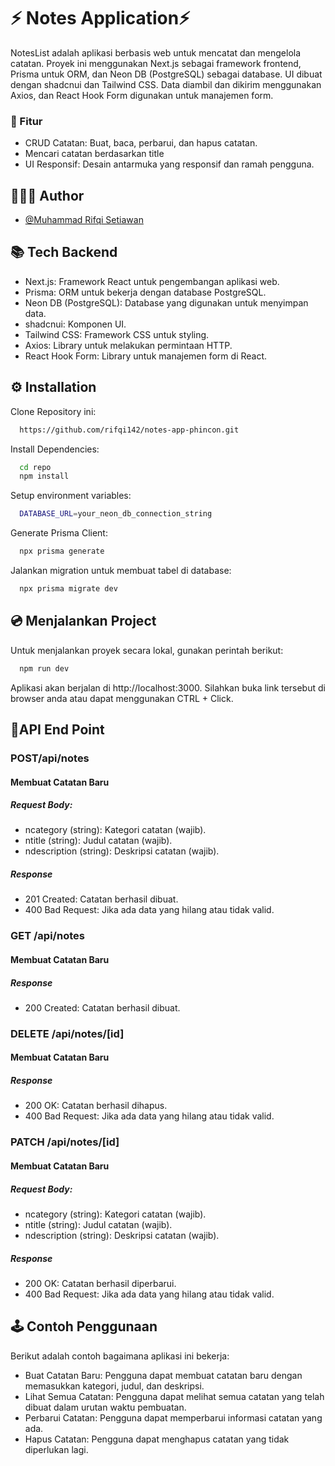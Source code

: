 # ⚡️ Notes  Application⚡️

NotesList adalah aplikasi berbasis web untuk mencatat dan mengelola catatan. Proyek ini menggunakan Next.js sebagai framework frontend, Prisma untuk ORM, dan Neon DB (PostgreSQL) sebagai database. UI dibuat dengan shadcnui dan Tailwind CSS. Data diambil dan dikirim menggunakan Axios, dan React Hook Form digunakan untuk manajemen form.


### 📃 Fitur


- CRUD Catatan: Buat, baca, perbarui, dan hapus catatan.
- Mencari catatan berdasarkan title
- UI Responsif: Desain antarmuka yang responsif dan ramah pengguna.






## 🧑🏻‍💻 Author

- [@Muhammad Rifqi Setiawan](https://github.com/rifqi142)


## 📚 Tech Backend

- Next.js: Framework React untuk pengembangan aplikasi web.
- Prisma: ORM untuk bekerja dengan database PostgreSQL.
- Neon DB (PostgreSQL): Database yang digunakan untuk menyimpan data.
- shadcnui: Komponen UI.
- Tailwind CSS: Framework CSS untuk styling.
- Axios: Library untuk melakukan permintaan HTTP.
- React Hook Form: Library untuk manajemen form di React.


## ⚙️ Installation

Clone Repository ini:

```bash
  https://github.com/rifqi142/notes-app-phincon.git
```
Install Dependencies:
```bash
  cd repo
  npm install
```
Setup environment variables:
```bash
  DATABASE_URL=your_neon_db_connection_string
```
Generate Prisma Client:
```bash
  npx prisma generate
```
Jalankan migration untuk membuat tabel di database:
```bash
  npx prisma migrate dev
```

##  💿 Menjalankan Project
Untuk menjalankan proyek secara lokal, gunakan perintah berikut:

```bash
  npm run dev

```
Aplikasi akan berjalan di http://localhost:3000.
Silahkan buka link tersebut di browser anda atau dapat menggunakan CTRL + Click.


##  📲API End Point

### POST/api/notes
#### Membuat Catatan Baru
 ##### Request Body: 
 - ncategory (string): Kategori catatan (wajib). 
 - ntitle (string): Judul catatan (wajib).
 - ndescription (string): Deskripsi catatan (wajib).
 ##### Response
- 201 Created: Catatan berhasil dibuat.
- 400 Bad Request: Jika ada data yang hilang atau tidak valid.

### GET /api/notes
#### Membuat Catatan Baru
 ##### Response
- 200 Created: Catatan berhasil dibuat.

### DELETE /api/notes/[id]
#### Membuat Catatan Baru
 ##### Response
- 200 OK: Catatan berhasil dihapus.
- 400 Bad Request: Jika ada data yang hilang atau tidak valid.

### PATCH /api/notes/[id]
#### Membuat Catatan Baru
 ##### Request Body: 
 - ncategory (string): Kategori catatan (wajib). 
 - ntitle (string): Judul catatan (wajib).
 - ndescription (string): Deskripsi catatan (wajib).
 ##### Response
- 200 OK: Catatan berhasil diperbarui.
- 400 Bad Request: Jika ada data yang hilang atau tidak valid.


## 🕹 Contoh Penggunaan

Berikut adalah contoh bagaimana aplikasi ini bekerja:
- Buat Catatan Baru: Pengguna dapat membuat catatan baru dengan memasukkan kategori, judul, dan deskripsi.
- Lihat Semua Catatan: Pengguna dapat melihat semua catatan yang telah dibuat dalam urutan waktu pembuatan.
- Perbarui Catatan: Pengguna dapat memperbarui informasi catatan yang ada.
- Hapus Catatan: Pengguna dapat menghapus catatan yang tidak diperlukan lagi.